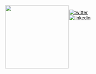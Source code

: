 <img align="left" src="((https://static.wikia.nocookie.net/animal-jam-clans-1/images/e/ec/Giphy_%28666%29.gif/revision/latest/scale-to-width-down/500?cb=20180513141944))" width="200" height="200">

[![twitter](https://img.shields.io/badge/-@gvxnnv-313131?style=flat-square&labelColor=313131&logo=twitter&logoColor=white&color=313131)](https://twitter.com/gvxnnv)  
[![linkedin](https://img.shields.io/badge/-@gianni-313131?style=flat-square&labelColor=313131&logo=LinkedIn&logoColor=white&color=313131)](https://www.linkedin.com/in/giancarlocoelho/)  
